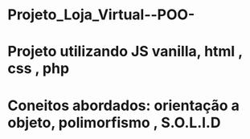 # Projeto_Loja_Virtual--POO-

# Projeto utilizando JS vanilla, html , css , php

# Coneitos abordados: orientação a objeto, polimorfismo , S.O.L.I.D
